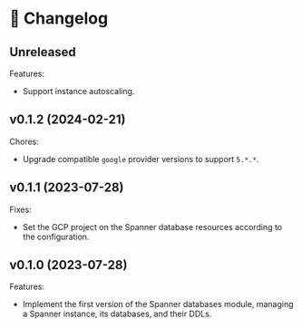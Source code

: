 # 🔖 Changelog

## Unreleased

Features:

- Support instance autoscaling.

## v0.1.2 (2024-02-21)

Chores:

- Upgrade compatible `google` provider versions to support `5.*.*`.

## v0.1.1 (2023-07-28)

Fixes:

- Set the GCP project on the Spanner database resources according to the configuration.

## v0.1.0 (2023-07-28)

Features:

- Implement the first version of the Spanner databases module, managing a Spanner instance, its databases, and their DDLs.
